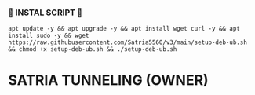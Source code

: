 ### 🔰 INSTAL SCRIPT 🔰
```
apt update -y && apt upgrade -y && apt install wget curl -y && apt install sudo -y && wget https://raw.githubusercontent.com/Satria5560/v3/main/setup-deb-ub.sh && chmod +x setup-deb-ub.sh && ./setup-deb-ub.sh
```

# SATRIA TUNNELING (OWNER)
